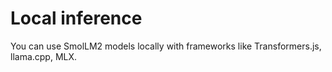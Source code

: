 # Local inference

You can use SmolLM2 models locally with frameworks like Transformers.js, llama.cpp, MLX.

